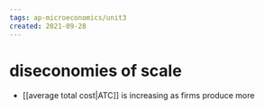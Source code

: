 ```yaml
---
tags: ap-microeconomics/unit3 
created: 2021-09-28
---
```


# diseconomies of scale

- [[average total cost|ATC]] is increasing as firms produce more 
